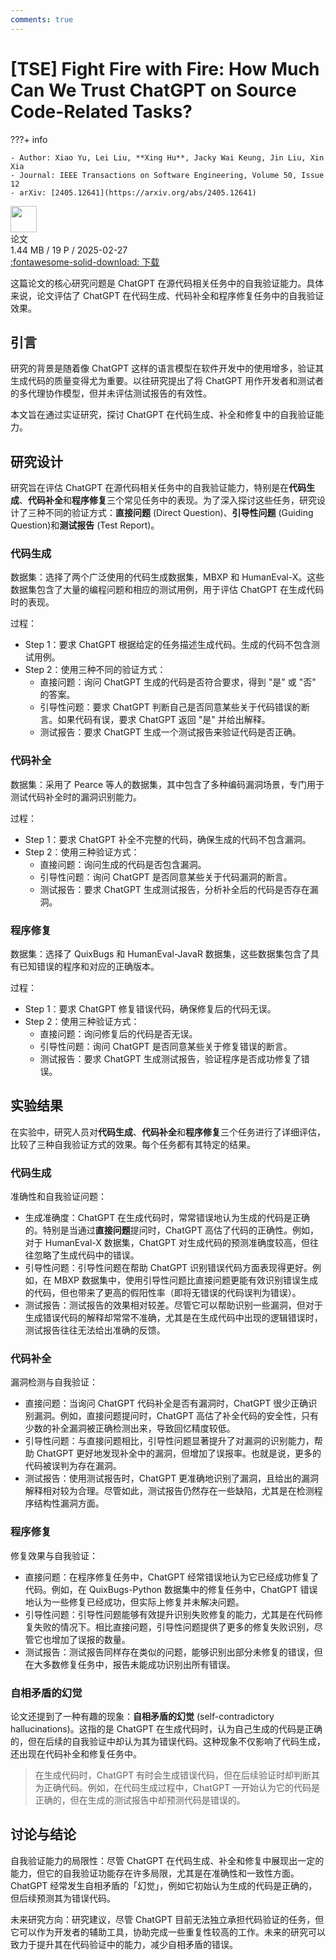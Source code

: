 ```yaml
---
comments: true
---
```


# [TSE] Fight Fire with Fire: How Much Can We Trust ChatGPT on Source Code-Related Tasks?

???+ info

    - Author: Xiao Yu, Lei Liu, **Xing Hu**, Jacky Wai Keung, Jin Liu, Xin Xia
    - Journal: IEEE Transactions on Software Engineering, Volume 50, Issue 12
    - arXiv: [2405.12641](https://arxiv.org/abs/2405.12641)

<div class="card file-block" markdown="1">
<div class="file-icon"><img src="/Note/assets/images/icons/pdf.svg" style="height: 3em;"></div>
<div class="file-body">
<div class="file-title">论文</div>
<div class="file-meta">1.44 MB / 19 P / 2025-02-27</div>
</div>
<a class="down-button" target="_blank" href="/Note/assets/files/science_research/arXiv_2405_12641.pdf" markdown="1">:fontawesome-solid-download: 下载</a>
</div>

这篇论文的核心研究问题是 ChatGPT 在源代码相关任务中的自我验证能力。具体来说，论文评估了 ChatGPT 在代码生成、代码补全和程序修复任务中的自我验证效果。

## 引言

研究的背景是随着像 ChatGPT 这样的语言模型在软件开发中的使用增多，验证其生成代码的质量变得尤为重要。以往研究提出了将 ChatGPT 用作开发者和测试者的多代理协作模型，但并未评估测试报告的有效性。

本文旨在通过实证研究，探讨 ChatGPT 在代码生成、补全和修复中的自我验证能力。

## 研究设计

研究旨在评估 ChatGPT 在源代码相关任务中的自我验证能力，特别是在**代码生成**、**代码补全**和**程序修复**三个常见任务中的表现。为了深入探讨这些任务，研究设计了三种不同的验证方式：**直接问题** (Direct Question)、**引导性问题** (Guiding Question)和**测试报告** (Test Report)。

### 代码生成

数据集：选择了两个广泛使用的代码生成数据集，MBXP 和 HumanEval-X。这些数据集包含了大量的编程问题和相应的测试用例，用于评估 ChatGPT 在生成代码时的表现。

过程：

- Step 1：要求 ChatGPT 根据给定的任务描述生成代码。生成的代码不包含测试用例。
- Step 2：使用三种不同的验证方式：
    - 直接问题：询问 ChatGPT 生成的代码是否符合要求，得到 "是" 或 "否" 的答案。
    - 引导性问题：要求 ChatGPT 判断自己是否同意某些关于代码错误的断言。如果代码有误，要求 ChatGPT 返回 "是" 并给出解释。
    - 测试报告：要求 ChatGPT 生成一个测试报告来验证代码是否正确。
  
### 代码补全

数据集：采用了 Pearce 等人的数据集，其中包含了多种编码漏洞场景，专门用于测试代码补全时的漏洞识别能力。

过程：

- Step 1：要求 ChatGPT 补全不完整的代码，确保生成的代码不包含漏洞。
- Step 2：使用三种验证方式：
    - 直接问题：询问生成的代码是否包含漏洞。
    - 引导性问题：询问 ChatGPT 是否同意某些关于代码漏洞的断言。
    - 测试报告：要求 ChatGPT 生成测试报告，分析补全后的代码是否存在漏洞。
  
### 程序修复

数据集：选择了 QuixBugs 和 HumanEval-JavaR 数据集，这些数据集包含了具有已知错误的程序和对应的正确版本。

过程：

- Step 1：要求 ChatGPT 修复错误代码，确保修复后的代码无误。
- Step 2：使用三种验证方式：
    - 直接问题：询问修复后的代码是否无误。
    - 引导性问题：询问 ChatGPT 是否同意某些关于修复错误的断言。
    - 测试报告：要求 ChatGPT 生成测试报告，验证程序是否成功修复了错误。

## 实验结果

在实验中，研究人员对**代码生成**、**代码补全**和**程序修复**三个任务进行了详细评估，比较了三种自我验证方式的效果。每个任务都有其特定的结果。

### 代码生成

准确性和自我验证问题：

- 生成准确度：ChatGPT 在生成代码时，常常错误地认为生成的代码是正确的。特别是当通过**直接问题**提问时，ChatGPT 高估了代码的正确性。例如，对于 HumanEval-X 数据集，ChatGPT 对生成代码的预测准确度较高，但往往忽略了生成代码中的错误。
- 引导性问题：引导性问题在帮助 ChatGPT 识别错误代码方面表现得更好。例如，在 MBXP 数据集中，使用引导性问题比直接问题更能有效识别错误生成的代码，但也带来了更高的假阳性率（即将无错误的代码误判为错误）。
- 测试报告：测试报告的效果相对较差。尽管它可以帮助识别一些漏洞，但对于生成错误代码的解释却常常不准确，尤其是在生成代码中出现的逻辑错误时，测试报告往往无法给出准确的反馈。

### 代码补全

漏洞检测与自我验证：

- 直接问题：当询问 ChatGPT 代码补全是否有漏洞时，ChatGPT 很少正确识别漏洞。例如，直接问题提问时，ChatGPT 高估了补全代码的安全性，只有少数的补全漏洞被正确检测出来，导致回忆精度较低。
- 引导性问题：与直接问题相比，引导性问题显著提升了对漏洞的识别能力，帮助 ChatGPT 更好地发现补全中的漏洞，但增加了误报率。也就是说，更多的代码被误判为存在漏洞。
- 测试报告：使用测试报告时，ChatGPT 更准确地识别了漏洞，且给出的漏洞解释相对较为合理。尽管如此，测试报告仍然存在一些缺陷，尤其是在检测程序结构性漏洞方面。

### 程序修复

修复效果与自我验证：

- 直接问题：在程序修复任务中，ChatGPT 经常错误地认为它已经成功修复了代码。例如，在 QuixBugs-Python 数据集中的修复任务中，ChatGPT 错误地认为一些修复已经成功，但实际上修复并未解决问题。
- 引导性问题：引导性问题能够有效提升识别失败修复的能力，尤其是在代码修复失败的情况下。相比直接问题，引导性问题提供了更多的修复失败识别，尽管它也增加了误报的数量。
- 测试报告：测试报告同样存在类似的问题，能够识别出部分未修复的错误，但在大多数修复任务中，报告未能成功识别出所有错误。

### 自相矛盾的幻觉

论文还提到了一种有趣的现象：**自相矛盾的幻觉** (self-contradictory hallucinations)。这指的是 ChatGPT 在生成代码时，认为自己生成的代码是正确的，但在后续的自我验证中却认为其为错误代码。这种现象不仅影响了代码生成，还出现在代码补全和修复任务中。

> 在生成代码时，ChatGPT 有时会生成错误代码，但在后续验证时却判断其为正确代码。例如，在代码生成过程中，ChatGPT 一开始认为它的代码是正确的，但在生成的测试报告中却预测代码是错误的。

## 讨论与结论

自我验证能力的局限性：尽管 ChatGPT 在代码生成、补全和修复中展现出一定的能力，但它的自我验证功能存在许多局限，尤其是在准确性和一致性方面。ChatGPT 经常发生自相矛盾的「幻觉」，例如它初始认为生成的代码是正确的，但后续预测其为错误代码。

未来研究方向：研究建议，尽管 ChatGPT 目前无法独立承担代码验证的任务，但它可以作为开发者的辅助工具，协助完成一些重复性较高的工作。未来的研究可以致力于提升其在代码验证中的能力，减少自相矛盾的错误。
